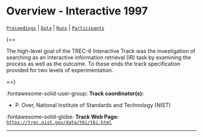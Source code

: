 # Overview - Interactive 1997

[`Proceedings`](./proceedings.md) | [`Data`](./data.md) | [`Runs`](./runs.md) | [`Participants`](./participants.md)

{==

The high-level goal of the TREC-6 Interactive Track was the investigation of searching as an interactive information retrieval (IR) task by examining the process as well as the outcome. To these ends the track specification provided for two levels of experimentation.

==}

:fontawesome-solid-user-group: **Track coordinator(s):**

- P. Over, National Institute of Standards and Technology (NIST) 

:fontawesome-solid-globe: **Track Web Page:** [`https://trec.nist.gov/data/t6i/t6i.html`](https://trec.nist.gov/data/t6i/t6i.html) 

---

